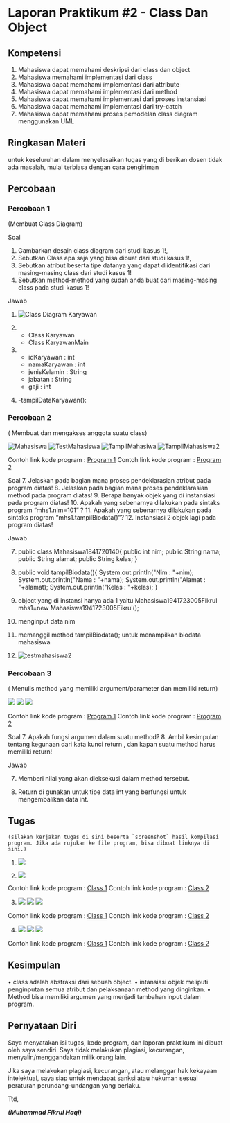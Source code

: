 # Laporan Praktikum #2 - Class Dan Object

## Kompetensi

1) Mahasiswa dapat memahami deskripsi dari class dan object
2) Mahasiswa memahami implementasi dari class
3) Mahasiswa dapat memahami implementasi dari attribute
4) Mahasiswa dapat memahami implementasi dari method
5) Mahasiswa dapat memahami implementasi dari proses instansiasi
6) Mahasiswa dapat memahami implementasi dari try-catch
7) Mahasiswa dapat memahami proses pemodelan class diagram menggunakan UML



## Ringkasan Materi

untuk keseluruhan dalam menyelesaikan tugas yang di berikan dosen tidak ada masalah, mulai terbiasa dengan cara pengiriman 


## Percobaan

### Percobaan 1

(Membuat Class Diagram)

Soal
1. Gambarkan desain class diagram dari studi kasus 1!, 
2. Sebutkan Class apa saja yang bisa dibuat dari studi kasus 1!, 
3. Sebutkan atribut beserta tipe datanya yang dapat diidentifikasi dari masing-masing class dari studi kasus 1! 
4. Sebutkan method-method yang sudah anda buat dari masing-masing class pada studi kasus 1!

Jawab
1. ![Class Diagram Karyawan](.../.../docs/2_Class_dan_Object/classdiagramkaryawan.jpg)

2. - Class Karyawan
   - Class KaryawanMain

3. - idKaryawan : int
   - namaKaryawan : int
   - jenisKelamin : String
   - jabatan : String
   - gaji : int

4. -tampilDataKaryawan():

### Percobaan 2

( Membuat dan mengakses anggota suatu class)

![Mahasiswa](.../.../docs/2_Class_dan_Object/Mahasiswa.JPG)
![TestMahasiswa](../../docs/2_Class_dan_Object/testmahasiswa1.jpg)
![TampilMahasiwa](../../docs/2_Class_dan_Object/tampilmahasiswa1.jpg)
![TampilMahasiswa2](../../docs/2_Class_dan_Object/tampilmahasiswa2.jpg)

Contoh link kode program : [Program 1](../../src/2_Class_dan_Object/Mahasiswa1941723005Fikrul.java)
Contoh link kode program : [Program 2](../../src/2_Class_dan_Object/TestMahasiswa.java)

Soal
7. Jelaskan pada bagian mana proses pendeklarasian atribut pada program diatas!
8. Jelaskan pada bagian mana proses pendeklarasian method pada program diatas!
9. Berapa banyak objek yang di instansiasi pada program diatas!
10. Apakah yang sebenarnya dilakukan pada sintaks program “mhs1.nim=101” ?
11. Apakah yang sebenarnya dilakukan pada sintaks program “mhs1.tampilBiodata()”? 
12. Instansiasi 2 objek lagi pada program diatas!

Jawab

7. public class Mahasiswa1841720140{
    public int nim;
    public String nama;
    public String alamat;
    public String kelas;
}

8. public void  tampilBiodata(){
    System.out.println("Nim    : "+nim);
    System.out.println("Nama    : "+nama);
    System.out.println("Alamat    : "+alamat);
    System.out.println("Kelas    : "+kelas);
}

9. object yang di instansi hanya ada 1 yaitu 
    Mahasiswa1941723005Fikrul mhs1=new Mahasiswa1941723005Fikrul();

10. menginput data nim

11. memanggil method tampilBiodata(); untuk menampilkan biodata mahasiswa

12. ![testmahasiswa2](../../docs/2_Class_dan_Object/testmahasiswa2.jpg)

### Percobaan 3

( Menulis method yang memiliki argument/parameter dan memiliki return)

![](../../docs/2_Class_dan_Object/Barang.jpg)
![](../../docs/2_Class_dan_Object/testbarang.jpg)
![](../../docs/2_Class_dan_Object/tampilbarang.jpg)

Contoh link kode program : [Program 1](../../src/2_Class_dan_Object/Barang1941723005Fikrul.java)
Contoh link kode program : [Program 2](../../src/2_Class_dan_Object/TestBarang.java)

Soal
7. Apakah fungsi argumen dalam suatu method?
8. Ambil kesimpulan tentang kegunaan dari kata kunci return , dan kapan suatu method harus memiliki return!

Jawab

7. Memberi nilai yang akan dieksekusi dalam method tersebut.

8. Return di gunakan untuk tipe data int yang berfungsi untuk mengembalikan data int.


## Tugas
 
    (silakan kerjakan tugas di sini beserta `screenshot` hasil kompilasi program. Jika ada rujukan ke file program, bisa dibuat linknya di sini.)

1. ![](.../.../docs/2_Class_dan_Object/classdiagramvideogame.jpg)

2. ![](.../.../docs/2_Class_dan_Object/SewaMain.jpg)

Contoh link kode program : [Class 1](../../src/2_Class_dan_Object/Sewa1941723005Fikrul.java)
Contoh link kode program : [Class 2](../../src/2_Class_dan_Object/SewaMain.java)

3. ![](.../.../docs/2_Class_dan_Object/Lingkaran.jpg)
   ![](.../.../docs/2_Class_dan_Object/LingkaranMain.jpg)
   ![](.../.../docs/2_Class_dan_Object/tampillingkaran.jpg)

Contoh link kode program : [Class 1](../../src/2_Class_dan_Object/Lingkaran1941723005Fikrul.java)
Contoh link kode program : [Class 2](../../src/2_Class_dan_Object/LingkaranDemo.java)

4. ![](.../.../docs/2_Class_dan_Object/BarangDua.jpg)
   ![](.../.../docs/2_Class_dan_Object/BarangDuaMain.jpg)
   ![](.../.../docs/2_Class_dan_Object/BarangDuaTampil.jpg)

Contoh link kode program : [Class 1](../../src/2_Class_dan_Object/BarangDua1941723005Fikrul.java)
Contoh link kode program : [Class 2](../../src/2_Class_dan_Object/BarangDuaMain.java)

## Kesimpulan

• class adalah abstraksi dari sebuah object.
• intansiasi objek meliputi penginputan semua atribut dan pelaksanaan method yang dinginkan.
• Method bisa memiliki argumen yang menjadi tambahan input dalam program.

## Pernyataan Diri

Saya menyatakan isi tugas, kode program, dan laporan praktikum ini dibuat oleh saya sendiri. Saya tidak melakukan plagiasi, kecurangan, menyalin/menggandakan milik orang lain.

Jika saya melakukan plagiasi, kecurangan, atau melanggar hak kekayaan intelektual, saya siap untuk mendapat sanksi atau hukuman sesuai peraturan perundang-undangan yang berlaku.

Ttd,

***(Muhammad Fikrul Haqi)***